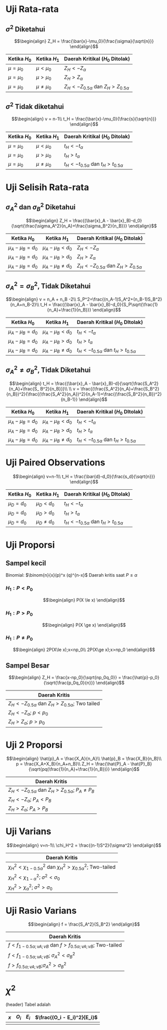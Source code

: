 # Uji Rata-rata
## $\sigma^2$ Diketahui
$$\begin{align}
Z_H = \frac{\bar{x}-\mu_0}{\frac{\sigma}{\sqrt{n}}}
\end{align}$$

| Ketika $H_0$ | Ketika $H_1$   | Daerah Kritikal ($H_0$ Ditolak)                |
| ------------ | -------------- | ---------------------------------------------- |
| $\mu=\mu_0$  | $\mu<\mu_0$    | $Z_H < - Z_{\alpha}$                           |
| $\mu=\mu_0$  | $\mu>\mu_0$    | $Z_H > Z_{\alpha}$                             |
| $\mu=\mu_0$  | $\mu\neq\mu_0$ | $Z_H<-Z_{0.5\alpha}$ dan $Z_H > Z_{0.5\alpha}$ |
## $\sigma^2$ Tidak diketahui
$$\begin{align}
v = n-1\\
t_H = \frac{\bar{x}-\mu_0}{\frac{s}{\sqrt{n}}}
\end{align}$$

| Ketika $H_0$  | Ketika $H_1$   | Daerah Kritikal ($H_0$ Ditolak)                |
| ------------- | -------------- | ---------------------------------------------- |
| $\mu = \mu_0$ | $\mu<\mu_0$    | $t_H<-t_{\alpha}$                              |
| $\mu = \mu_0$ | $\mu>\mu_0$    | $t_H>t_{\alpha}$                               |
| $\mu = \mu_0$ | $\mu\neq\mu_0$ | $t_H<-t_{0.5\alpha}$ dan $t_H > t_{0.5\alpha}$ |

# Uji Selisih Rata-rata
## $\sigma_A^2$ dan $\sigma_B^2$ Diketahui
$$\begin{align}
Z_H = \frac{(\bar{x}_A - \bar{x}_B)-d_0}{\sqrt{\frac{\sigma_A^2}{n_A}+\frac{\sigma_B^2}{n_B}}}
\end{align}$$

| Ketika $H_0$          | Ketika $H_1$             | Daerah Kritikal ($H_0$ Ditolak)                  |
| --------------------- | ------------------------ | ------------------------------------------------ |
| $\mu_A - \mu_B = d_0$ | $\mu_A - \mu_B < d_0$    | $Z_H < -Z_{\alpha}$                              |
| $\mu_A - \mu_B = d_0$ | $\mu_A - \mu_B > d_0$    | $Z_H > Z_{\alpha}$                               |
| $\mu_A - \mu_B = d_0$ | $\mu_A - \mu_B \neq d_0$ | $Z_H < -Z_{0.5\alpha}$ dan $Z_H > Z_{0.5\alpha}$ |

## $\sigma_A^2 = \sigma_B^2$, Tidak Diketahui
$$\begin{align}
v = n_A + n_B -2\\
S_P^2=\frac{(n_A-1)S_A^2+(n_B-1)S_B^2}{n_A+n_B-2}\\
t_H = \frac{(\bar{x}_A - \bar{x}_B)-d_0}{S_P\sqrt{\frac{1}{n_A}+\frac{1}{n_B}}}
\end{align}$$

| Ketika $H_0$          | Ketika $H_1$             | Daerah Kritikal ($H_0$ DItolak)                  |
| --------------------- | ------------------------ | ------------------------------------------------ |
| $\mu_A - \mu_B = d_0$ | $\mu_A - \mu_B < d_0$    | $t_H < -t_{\alpha}$                              |
| $\mu_A - \mu_B = d_0$ | $\mu_A - \mu_B > d_0$    | $t_H > t_{\alpha}$                               |
| $\mu_A - \mu_B = d_0$ | $\mu_A - \mu_B \neq d_0$ | $t_H < -t_{0.5\alpha}$ dan $t_H > t_{0.5\alpha}$ |

## $\sigma_A^2 \neq \sigma_B^2$, Tidak Diketahui
$$\begin{align}
t_H = \frac{(\bar{x}_A - \bar{x}_B)-d}{\sqrt{\frac{S_A^2}{n_A}+\frac{S_
B^2}{n_B}}}\\
\\
v = \frac{(\frac{S_A^2}{n_A}+\frac{S_B^2}{n_B})^2}{\frac{(\frac{S_A^2}{n_A})^2}{n_A-1}+\frac{(\frac{S_B^2}{n_B})^2}{n_B-1}}
\end{align}$$

| Ketika $H_0$          | Ketika $H_1$             | Daerah Kritikal ($H_0$ DItolak)                  |
| --------------------- | ------------------------ | ------------------------------------------------ |
| $\mu_A - \mu_B = d_0$ | $\mu_A - \mu_B < d_0$    | $t_H < -t_{\alpha}$                              |
| $\mu_A - \mu_B = d_0$ | $\mu_A - \mu_B > d_0$    | $t_H > t_{\alpha}$                               |
| $\mu_A - \mu_B = d_0$ | $\mu_A - \mu_B \neq d_0$ | $t_H < -t_{0.5\alpha}$ dan $t_H > t_{0.5\alpha}$ |

# Uji Paired Observations
$$\begin{align}
v=n-1\\
t_H = \frac{\bar{d}-d_0}{\frac{s_d}{\sqrt{n}}}
\end{align}$$

| Ketika $H_0$  | Ketika $H_1$     | Daerah Kritikal ($H_0$ DItolak)                  |
| ------------- | ---------------- | ------------------------------------------------ |
| $\mu_D = d_0$ | $\mu_D < d_0$    | $t_H < -t_{\alpha}$                              |
| $\mu_D = d_0$ | $\mu_D > d_0$    | $t_H > t_{\alpha}$                               |
| $\mu_D = d_0$ | $\mu_D \neq d_0$ | $t_H < -t_{0.5\alpha}$ dan $t_H > t_{0.5\alpha}$ |

# Uji Proporsi
## Sampel kecil

Binomial: $\binom{n}{x}(p)^x (q)^{n-x}$
Daerah kritis saat $P \le \alpha$
### $H_1: P < P_0$
$$\begin{align}
P(X \le x)
\end{align}$$
### $H_1: P > P_0$
$$\begin{align}
P(X \ge x)
\end{align}$$
### $H_1: P\neq P_0$
$$\begin{align}
2P(X\le x);x<np_0\\
2P(X\ge x);x>np_0
\end{align}$$
## Sampel Besar
$$\begin{align}
Z_H = \frac{x-np_0}{\sqrt{np_0q_0}} = \frac{\hat{p}-p_0}{\sqrt{\frac{p_0q_0}{n}}}
\end{align}$$

| Daerah Kritis                                            |
| -------------------------------------------------------- |
| $Z_H<-Z_{0.5\alpha}$ dan $Z_H>Z_{0.5\alpha}$; Two tailed |
| $Z_H<-Z_{\alpha}$; $p<p_0$                               |
| $Z_H > Z_{\alpha}$; $p>p_0$                              |

# Uji 2 Proporsi
$$\begin{align}
\hat{p}_A = \frac{X_A}{n_A}\\
\hat{p}_B = \frac{X_B}{n_B}\\
p = \frac{X_A+X_B}{n_A+n_B}\\
Z_H = \frac{\hat{P}_A - \hat{P}_B}{\sqrt{pq(\frac{1}{n_A}+\frac{1}{n_B})}}
\end{align}$$

| Daerah Kritis                                                    |
| ---------------------------------------------------------------- |
| $Z_H < -Z_{0.5\alpha}$ dan $Z_H > Z_{0.5\alpha}$; $P_A \neq P_B$ |
| $Z_H < -Z_{\alpha}$; $P_A < P_B$                                 |
| $Z_H > Z_{\alpha}$; $P_A > P_B$                                  |

# Uji Varians
$$\begin{align}
v=n-1\\
\chi_H^2 = \frac{(n-1)S^2}{\sigma^2}
\end{align}$$

| Daerah Kritis                                                                     |
| --------------------------------------------------------------------------------- |
| $\chi_H^2 < \chi_{1-0.5\alpha}^2$ dan $\chi_H^2 > \chi_{0.5\alpha}^2$; Two-tailed |
| $\chi_H^2 < \chi_{1-\alpha}^2$; $\sigma^2 < \sigma_0$                             |
| $\chi_H^2 > \chi_{\alpha}^2$; $\sigma^2 > \sigma_0$                               |

# Uji Rasio Varians
$$\begin{align}
f = \frac{S_A^2}{S_B^2}
\end{align}$$

| Daerah Kritis                                                     |
| ----------------------------------------------------------------- |
| $f<f_{1-0.5\alpha;vA;vB}$ dan $f>f_{0.5\alpha;vA;vB}$; Two-tailed |
| $f<f_{1-0.5\alpha;vA;vB}$; $\sigma_A^2 <\sigma_B^2$               |
| $f>f_{0.5\alpha;vA;vB}$;$\sigma_A^2 > \sigma_B^2$                 |
# $\chi^2$

(header) Tabel adalah

| $x$ | $O_i$ | $E_i$ | $\frac{(O_i - E_i)^2}{E_i}$ |
| --- | ----- | ----- | --------------------------- |
|     |       |       |                             |
